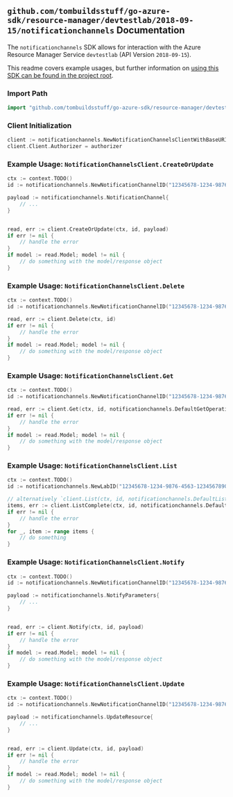 
## `github.com/tombuildsstuff/go-azure-sdk/resource-manager/devtestlab/2018-09-15/notificationchannels` Documentation

The `notificationchannels` SDK allows for interaction with the Azure Resource Manager Service `devtestlab` (API Version `2018-09-15`).

This readme covers example usages, but further information on [using this SDK can be found in the project root](https://github.com/tombuildsstuff/go-azure-sdk/tree/main/docs).

### Import Path

```go
import "github.com/tombuildsstuff/go-azure-sdk/resource-manager/devtestlab/2018-09-15/notificationchannels"
```


### Client Initialization

```go
client := notificationchannels.NewNotificationChannelsClientWithBaseURI("https://management.azure.com")
client.Client.Authorizer = authorizer
```


### Example Usage: `NotificationChannelsClient.CreateOrUpdate`

```go
ctx := context.TODO()
id := notificationchannels.NewNotificationChannelID("12345678-1234-9876-4563-123456789012", "example-resource-group", "labValue", "notificationChannelValue")

payload := notificationchannels.NotificationChannel{
	// ...
}


read, err := client.CreateOrUpdate(ctx, id, payload)
if err != nil {
	// handle the error
}
if model := read.Model; model != nil {
	// do something with the model/response object
}
```


### Example Usage: `NotificationChannelsClient.Delete`

```go
ctx := context.TODO()
id := notificationchannels.NewNotificationChannelID("12345678-1234-9876-4563-123456789012", "example-resource-group", "labValue", "notificationChannelValue")

read, err := client.Delete(ctx, id)
if err != nil {
	// handle the error
}
if model := read.Model; model != nil {
	// do something with the model/response object
}
```


### Example Usage: `NotificationChannelsClient.Get`

```go
ctx := context.TODO()
id := notificationchannels.NewNotificationChannelID("12345678-1234-9876-4563-123456789012", "example-resource-group", "labValue", "notificationChannelValue")

read, err := client.Get(ctx, id, notificationchannels.DefaultGetOperationOptions())
if err != nil {
	// handle the error
}
if model := read.Model; model != nil {
	// do something with the model/response object
}
```


### Example Usage: `NotificationChannelsClient.List`

```go
ctx := context.TODO()
id := notificationchannels.NewLabID("12345678-1234-9876-4563-123456789012", "example-resource-group", "labValue")

// alternatively `client.List(ctx, id, notificationchannels.DefaultListOperationOptions())` can be used to do batched pagination
items, err := client.ListComplete(ctx, id, notificationchannels.DefaultListOperationOptions())
if err != nil {
	// handle the error
}
for _, item := range items {
	// do something
}
```


### Example Usage: `NotificationChannelsClient.Notify`

```go
ctx := context.TODO()
id := notificationchannels.NewNotificationChannelID("12345678-1234-9876-4563-123456789012", "example-resource-group", "labValue", "notificationChannelValue")

payload := notificationchannels.NotifyParameters{
	// ...
}


read, err := client.Notify(ctx, id, payload)
if err != nil {
	// handle the error
}
if model := read.Model; model != nil {
	// do something with the model/response object
}
```


### Example Usage: `NotificationChannelsClient.Update`

```go
ctx := context.TODO()
id := notificationchannels.NewNotificationChannelID("12345678-1234-9876-4563-123456789012", "example-resource-group", "labValue", "notificationChannelValue")

payload := notificationchannels.UpdateResource{
	// ...
}


read, err := client.Update(ctx, id, payload)
if err != nil {
	// handle the error
}
if model := read.Model; model != nil {
	// do something with the model/response object
}
```
